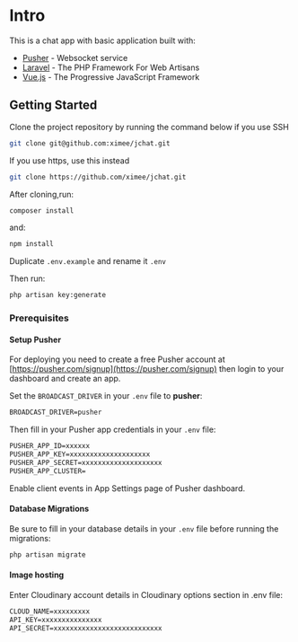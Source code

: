 # Intro

This is a chat app with basic application built with:

* [Pusher](https://pusher.com/) - Websocket service
* [Laravel](https://laravel.com) - The PHP Framework For Web Artisans
* [Vue.js](https://vuejs.org) - The Progressive JavaScript Framework

## Getting Started

Clone the project repository by running the command below if you use SSH

```bash
git clone git@github.com:ximee/jchat.git
```

If you use https, use this instead

```bash
git clone https://github.com/ximee/jchat.git
```

After cloning,run:

```bash
composer install
```

and:

```bash
npm install
```

Duplicate `.env.example` and rename it `.env`

Then run:

```bash
php artisan key:generate
```

### Prerequisites

#### Setup Pusher

For deploying you need to create a free Pusher account at [https://pusher.com/signup](https://pusher.com/signup) then login to your dashboard and create an app.

Set the `BROADCAST_DRIVER` in your `.env` file to **pusher**:

```txt
BROADCAST_DRIVER=pusher
```

Then fill in your Pusher app credentials in your `.env` file:

```txt
PUSHER_APP_ID=xxxxxx
PUSHER_APP_KEY=xxxxxxxxxxxxxxxxxxxx
PUSHER_APP_SECRET=xxxxxxxxxxxxxxxxxxxx
PUSHER_APP_CLUSTER=
```

Enable client events in App Settings page of Pusher dashboard.

#### Database Migrations

Be sure to fill in your database details in your `.env` file before running the migrations:

```bash
php artisan migrate
```

#### Image hosting

Enter Cloudinary account details in Cloudinary options section in .env file:

```txt
CLOUD_NAME=xxxxxxxxx
API_KEY=xxxxxxxxxxxxxxx
API_SECRET=xxxxxxxxxxxxxxxxxxxxxxxxxxx
```
